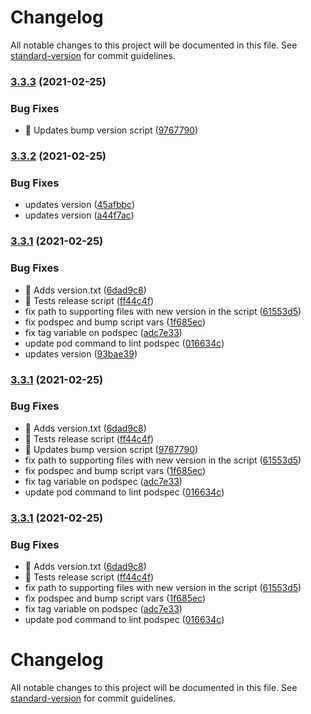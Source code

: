 # Changelog

All notable changes to this project will be documented in this file. See [standard-version](https://github.com/conventional-changelog/standard-version) for commit guidelines.

### [3.3.3](https://github.com/natura-cosmeticos/natds-ios/compare/3.3.2...3.3.3) (2021-02-25)


### Bug Fixes

* 🐛 Updates bump version script ([9767790](https://github.com/natura-cosmeticos/natds-ios/commit/9767790dde4d960ee2a4e79512adec7dfbbbe7cf))

### [3.3.2](https://github.com/natura-cosmeticos/natds-ios/compare/3.3.1...3.3.2) (2021-02-25)


### Bug Fixes

* updates version ([45afbbc](https://github.com/natura-cosmeticos/natds-ios/commit/45afbbc11d53c509b319b2c862b732418d29b77d))
* updates version ([a44f7ac](https://github.com/natura-cosmeticos/natds-ios/commit/a44f7ac495d4a5b10094b7d282009212ba869fd5))

### [3.3.1](https://github.com/natura-cosmeticos/natds-ios/compare/3.3.0...3.3.1) (2021-02-25)


### Bug Fixes

* 🐛 Adds version.txt ([6dad9c8](https://github.com/natura-cosmeticos/natds-ios/commit/6dad9c861ad483d3e7258f317b7f924df1ed05c2))
* 🐛 Tests release script ([ff44c4f](https://github.com/natura-cosmeticos/natds-ios/commit/ff44c4ff8c44d9c1aef8f499ac136dc07847e4a7))
* fix path to supporting files with new version in the script ([61553d5](https://github.com/natura-cosmeticos/natds-ios/commit/61553d5edb73b2095c61711b149d449199ac9a51))
* fix podspec and bump script vars ([1f685ec](https://github.com/natura-cosmeticos/natds-ios/commit/1f685ec48db2964a50f13e6db668102b7c57f330))
* fix tag variable on podspec ([adc7e33](https://github.com/natura-cosmeticos/natds-ios/commit/adc7e332e3ca75e57e92a16b6a4e3ac7ff3d71ef))
* update pod command to lint podspec ([016634c](https://github.com/natura-cosmeticos/natds-ios/commit/016634c5c42eeec514ba09ab57fcefed93e51f69))
* updates version ([93bae39](https://github.com/natura-cosmeticos/natds-ios/commit/93bae39fa9f8a8164f870b6e1cd51a4400ce0b6e))

### [3.3.1](https://github.com/natura-cosmeticos/natds-ios/compare/3.3.0...3.3.1) (2021-02-25)


### Bug Fixes

* 🐛 Adds version.txt ([6dad9c8](https://github.com/natura-cosmeticos/natds-ios/commit/6dad9c861ad483d3e7258f317b7f924df1ed05c2))
* 🐛 Tests release script ([ff44c4f](https://github.com/natura-cosmeticos/natds-ios/commit/ff44c4ff8c44d9c1aef8f499ac136dc07847e4a7))
* 🐛 Updates bump version script ([9767790](https://github.com/natura-cosmeticos/natds-ios/commit/9767790dde4d960ee2a4e79512adec7dfbbbe7cf))
* fix path to supporting files with new version in the script ([61553d5](https://github.com/natura-cosmeticos/natds-ios/commit/61553d5edb73b2095c61711b149d449199ac9a51))
* fix podspec and bump script vars ([1f685ec](https://github.com/natura-cosmeticos/natds-ios/commit/1f685ec48db2964a50f13e6db668102b7c57f330))
* fix tag variable on podspec ([adc7e33](https://github.com/natura-cosmeticos/natds-ios/commit/adc7e332e3ca75e57e92a16b6a4e3ac7ff3d71ef))
* update pod command to lint podspec ([016634c](https://github.com/natura-cosmeticos/natds-ios/commit/016634c5c42eeec514ba09ab57fcefed93e51f69))

### [3.3.1](https://github.com/natura-cosmeticos/natds-ios/compare/3.3.0...3.3.1) (2021-02-25)


### Bug Fixes

* 🐛 Adds version.txt ([6dad9c8](https://github.com/natura-cosmeticos/natds-ios/commit/6dad9c861ad483d3e7258f317b7f924df1ed05c2))
* 🐛 Tests release script ([ff44c4f](https://github.com/natura-cosmeticos/natds-ios/commit/ff44c4ff8c44d9c1aef8f499ac136dc07847e4a7))
* fix path to supporting files with new version in the script ([61553d5](https://github.com/natura-cosmeticos/natds-ios/commit/61553d5edb73b2095c61711b149d449199ac9a51))
* fix podspec and bump script vars ([1f685ec](https://github.com/natura-cosmeticos/natds-ios/commit/1f685ec48db2964a50f13e6db668102b7c57f330))
* fix tag variable on podspec ([adc7e33](https://github.com/natura-cosmeticos/natds-ios/commit/adc7e332e3ca75e57e92a16b6a4e3ac7ff3d71ef))
* update pod command to lint podspec ([016634c](https://github.com/natura-cosmeticos/natds-ios/commit/016634c5c42eeec514ba09ab57fcefed93e51f69))

# Changelog

All notable changes to this project will be documented in this file. See [standard-version](https://github.com/conventional-changelog/standard-version) for commit guidelines.
